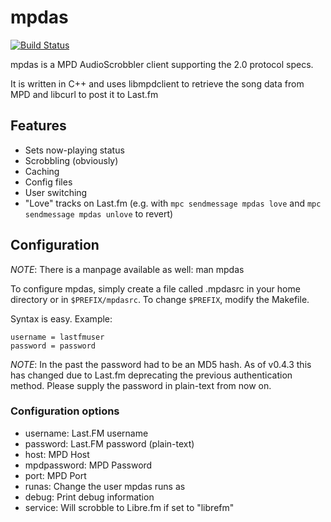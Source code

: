 # mpdas

[![Build Status](https://travis-ci.org/hrkfdn/mpdas.svg?branch=master)](https://travis-ci.org/hrkfdn/mpdas)

mpdas is a MPD AudioScrobbler client
supporting the 2.0 protocol specs.

It is written in C++ and uses libmpdclient
to retrieve the song data from MPD and
libcurl to post it to Last.fm

## Features

- Sets now-playing status
- Scrobbling (obviously)
- Caching
- Config files
- User switching
- "Love" tracks on Last.fm
    (e.g. with `mpc sendmessage mpdas love` and
     `mpc sendmessage mpdas unlove` to revert)

## Configuration

*NOTE*: There is a manpage available as well:
man mpdas

To configure mpdas, simply create a file called
.mpdasrc in your home directory or in
`$PREFIX/mpdasrc`. To change `$PREFIX`, modify the
Makefile.

Syntax is easy. Example:

```
username = lastfmuser
password = password
```

*NOTE*: In the past the password had to be an MD5
hash. As of v0.4.3 this has changed due to
Last.fm deprecating the previous authentication
method. Please supply the password in plain-text
from now on.

### Configuration options

- username: Last.FM username
- password: Last.FM password (plain-text)
- host: MPD Host
- mpdpassword: MPD Password
- port: MPD Port
- runas: Change the user mpdas runs as
- debug: Print debug information
- service: Will scrobble to Libre.fm if set to "librefm"

